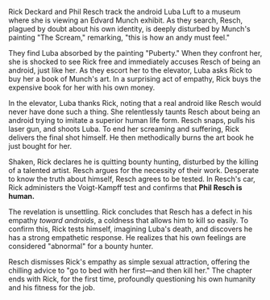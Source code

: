 Rick Deckard and Phil Resch track the android Luba Luft to a museum where she is viewing an Edvard Munch exhibit. As they search, Resch, plagued by doubt about his own identity, is deeply disturbed by Munch's painting "The Scream," remarking, "this is how an andy must feel."

They find Luba absorbed by the painting "Puberty." When they confront her, she is shocked to see Rick free and immediately accuses Resch of being an android, just like her. As they escort her to the elevator, Luba asks Rick to buy her a book of Munch's art. In a surprising act of empathy, Rick buys the expensive book for her with his own money.

In the elevator, Luba thanks Rick, noting that a real android like Resch would never have done such a thing. She relentlessly taunts Resch about being an android trying to imitate a superior human life form. Resch snaps, pulls his laser gun, and shoots Luba. To end her screaming and suffering, Rick delivers the final shot himself. He then methodically burns the art book he just bought for her.

Shaken, Rick declares he is quitting bounty hunting, disturbed by the killing of a talented artist. Resch argues for the necessity of their work. Desperate to know the truth about himself, Resch agrees to be tested. In Resch's car, Rick administers the Voigt-Kampff test and confirms that **Phil Resch is human.**

The revelation is unsettling. Rick concludes that Resch has a defect in his empathy *toward androids*, a coldness that allows him to kill so easily. To confirm this, Rick tests himself, imagining Luba's death, and discovers he has a strong empathetic response. He realizes that his own feelings are considered "abnormal" for a bounty hunter.

Resch dismisses Rick's empathy as simple sexual attraction, offering the chilling advice to "go to bed with her first—and then kill her." The chapter ends with Rick, for the first time, profoundly questioning his own humanity and his fitness for the job.